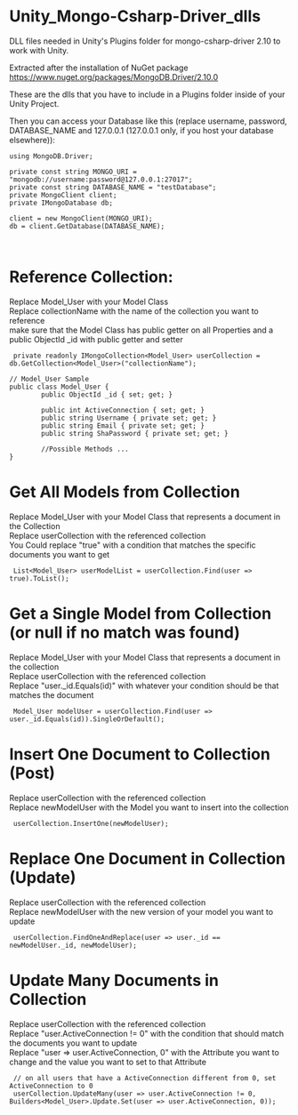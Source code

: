 # Unity_Mongo-Csharp-Driver_dlls


DLL files needed in Unity's Plugins folder for mongo-csharp-driver 2.10 to work with Unity.


Extracted after the installation of NuGet package https://www.nuget.org/packages/MongoDB.Driver/2.10.0



These are the dlls that you have to include in a Plugins folder inside of your Unity Project.

Then you can access your Database like this (replace username, password, DATABASE_NAME and 127.0.0.1 (127.0.0.1 only, if you host your database elsewhere)):

```script
using MongoDB.Driver;

private const string MONGO_URI = "mongodb://username:password@127.0.0.1:27017";
private const string DATABASE_NAME = "testDatabase";
private MongoClient client;
private IMongoDatabase db;

client = new MongoClient(MONGO_URI);
db = client.GetDatabase(DATABASE_NAME);
        
```
```script
```
# Reference Collection:
Replace Model_User with your Model Class  
Replace collectionName with the name of the collection you want to reference  
make sure that the Model Class has public getter on all Properties and a public ObjectId _id with public getter and setter  
```script
 private readonly IMongoCollection<Model_User> userCollection = db.GetCollection<Model_User>("collectionName");
```

```script
// Model_User Sample
public class Model_User {
        public ObjectId _id { set; get; }
        
        public int ActiveConnection { set; get; }
        public string Username { private set; get; }
        public string Email { private set; get; }
        public string ShaPassword { private set; get; }
        
        //Possible Methods ...
}
```

# Get All Models from Collection
Replace Model_User with your Model Class that represents a document in the Collection   
Replace userCollection with the referenced collection  
You Could replace "true" with a condition that matches the specific documents you want to get
```script
 List<Model_User> userModelList = userCollection.Find(user => true).ToList();
```

# Get a Single Model from Collection (or null if no match was found)
Replace Model_User with your Model Class that represents a document in the collection   
Replace userCollection with the referenced collection   
Replace "user._id.Equals(id)" with whatever your condition should be that matches the document   
```script
 Model_User modelUser = userCollection.Find(user => user._id.Equals(id)).SingleOrDefault();
```

# Insert One Document to Collection (Post)
Replace userCollection with the referenced collection   
Replace newModelUser with the Model you want to insert into the collection   
```script
 userCollection.InsertOne(newModelUser);
```

# Replace One Document in Collection (Update)
Replace userCollection with the referenced collection   
Replace newModelUser with the new version of your model you want to update  
```script
 userCollection.FindOneAndReplace(user => user._id == newModelUser._id, newModelUser);
```

# Update Many Documents in Collection
Replace userCollection with the referenced collection  
Replace "user.ActiveConnection != 0" with the condition that should match the documents you want to update  
Replace "user => user.ActiveConnection, 0" with the Attribute you want to change and the value you want to set to that Attribute  
```script
 // on all users that have a ActiveConnection different from 0, set ActiveConnection to 0
 userCollection.UpdateMany(user => user.ActiveConnection != 0, Builders<Model_User>.Update.Set(user => user.ActiveConnection, 0));
```
